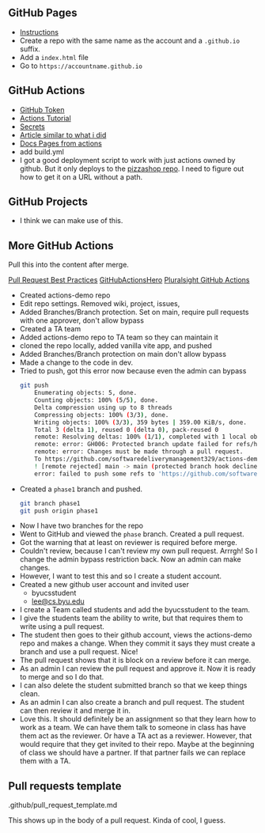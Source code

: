## GitHub Pages

- [Instructions](https://pages.github.com/)
- Create a repo with the same name as the account and a `.github.io` suffix.
- Add a `index.html` file
- Go to `https://accountname.github.io`

## GitHub Actions

- [GitHub Token](https://dev.to/github/the-githubtoken-in-github-actions-how-it-works-change-permissions-customizations-3cgp)
- [Actions Tutorial](https://docs.github.com/en/actions/using-workflows/workflow-syntax-for-github-actions)
- [Secrets](https://docs.github.com/en/actions/security-guides/using-secrets-in-github-actions)
- [Article similar to what i did](https://gohugo.io/hosting-and-deployment/hosting-on-github/)
- [Docs Pages from actions](https://docs.github.com/en/pages/getting-started-with-github-pages/configuring-a-publishing-source-for-your-github-pages-site#creating-a-custom-github-actions-workflow-to-publish-your-site)
- add build.yml
- I got a good deployment script to work with just actions owned by github. But it only deploys to the [pizzashop repo](https://softwaredeliverymanagement329.github.io/pizzashop/). I need to figure out how to get it on a URL without a path.

## GitHub Projects

- I think we can make use of this.

## More GitHub Actions

Pull this into the content after merge.

[Pull Request Best Practices](https://docs.github.com/en/pull-requests/collaborating-with-pull-requests/getting-started/best-practices-for-pull-requests)
[GitHubActionsHero](https://github-actions-hero.vercel.app/)
[Pluralsight GitHub Actions](https://app.pluralsight.com/library/courses/github-actions-getting-started/table-of-contents)

- Created actions-demo repo
- Edit repo settings. Removed wiki, project, issues,
- Added Branches/Branch protection. Set on main, require pull requests with one approver, don't allow bypass
- Created a TA team
- Added actions-demo repo to TA team so they can maintain it
- cloned the repo locally, added vanilla vite app, and pushed
- Added Branches/Branch protection on main don't allow bypass
- Made a change to the code in dev.
- Tried to push, got this error now because even the admin can bypass
  ```sh
  git push
      Enumerating objects: 5, done.
      Counting objects: 100% (5/5), done.
      Delta compression using up to 8 threads
      Compressing objects: 100% (3/3), done.
      Writing objects: 100% (3/3), 359 bytes | 359.00 KiB/s, done.
      Total 3 (delta 1), reused 0 (delta 0), pack-reused 0
      remote: Resolving deltas: 100% (1/1), completed with 1 local object.
      remote: error: GH006: Protected branch update failed for refs/heads/main.
      remote: error: Changes must be made through a pull request.
      To https://github.com/softwaredeliverymanagement329/actions-demo.git
      ! [remote rejected] main -> main (protected branch hook declined)
      error: failed to push some refs to 'https://github.com/softwaredeliverymanagement329/actions-demo.git'
  ```
- Created a `phase1` branch and pushed.
  ```sh
  git branch phase1
  git push origin phase1
  ```
- Now I have two branches for the repo
- Went to GitHub and viewed the `phase` branch. Created a pull request.
- Got the warning that at least on reviewer is required before merge.
- Couldn't review, because I can't review my own pull request. Arrrgh! So I change the admin bypass restriction back. Now an admin can make changes.
- However, I want to test this and so I create a student account.
- Created a new github user account and invited user
  - byucsstudent
  - lee@cs.byu.edu
- I create a Team called students and add the byucsstudent to the team.
- I give the students team the ability to write, but that requires them to write using a pull request.
- The student then goes to their github account, views the actions-demo repo and makes a change. When they commit it says they must create a branch and use a pull request. Nice!
- The pull request shows that it is block on a review before it can merge.
- As an admin I can review the pull request and approve it. Now it is ready to merge and so I do that.
- I can also delete the student submitted branch so that we keep things clean.
- As an admin I can also create a branch and pull request. The student can then review it and merge it in.
- Love this. It should definitely be an assignment so that they learn how to work as a team. We can have them talk to someone in class has have them act as the reviewer. Or have a TA act as a reviewer. However, that would require that they get invited to their repo. Maybe at the beginning of class we should have a partner. If that partner fails we can replace them with a TA.

## Pull requests template

.github/pull_request_template.md

This shows up in the body of a pull request. Kinda of cool, I guess.
